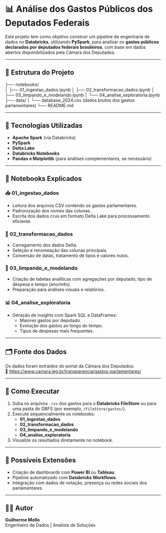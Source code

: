 # 📊 Análise dos Gastos Públicos dos Deputados Federais

Este projeto tem como objetivo construir um pipeline de engenharia de dados no **Databricks**, utilizando **PySpark**, para analisar os **gastos públicos declarados por deputados federais brasileiros**, com base em dados abertos disponibilizados pela Câmara dos Deputados.

---

## 📁 Estrutura do Projeto

├── notebooks/<br>
│ ├── 01_ingestao_dados.ipynb
│ ├── 02_transformacao_dados.ipynb
│ ├── 03_limpando_e_modelando.ipynb
│ └── 04_analise_exploratoria.ipynb
├── data/
│ └── database_2024.csv (dados brutos dos gastos parlamentares)
└── README.md

---

## 🧱 Tecnologias Utilizadas

- **Apache Spark** (via Databricks)
- **PySpark**
- **Delta Lake**
- **Databricks Notebooks**
- **Pandas e Matplotlib** (para análises complementares, se necessário)

---

## 🧪 Notebooks Explicados

### 📥 01_ingestao_dados

- Leitura dos arquivos CSV contendo os gastos parlamentares.
- Padronização dos nomes das colunas.
- Escrita dos dados crus em formato Delta Lake para processamento eficiente.

### 🔧 02_transformacao_dados

- Carregamento dos dados Delta.
- Seleção e renomeação das colunas principais.
- Conversão de datas, tratamento de tipos e valores nulos.

### 🧹 03_limpando_e_modelando

- Criação de tabelas analíticas com agregações por deputado, tipo de despesa e tempo (ano/mês).
- Preparação para análises visuais e relatórios.

### 📊 04_analise_exploratoria

- Geração de insights com Spark SQL e DataFrames:
  - Maiores gastos por deputado.
  - Evolução dos gastos ao longo do tempo.
  - Tipos de despesas mais frequentes.

---

## 🗂️ Fonte dos Dados

Os dados foram extraídos do portal da Câmara dos Deputados:  
🔗 https://www.camara.leg.br/transparencia/gastos-parlamentares/

---

## 🚀 Como Executar

1. Suba os arquivos `.csv` dos gastos para o **Databricks FileStore** ou para uma pasta do DBFS (por exemplo, `/FileStore/gastos/`).
2. Execute sequencialmente os notebooks:
   - **01_ingestao_dados**
   - **02_transformacao_dados**
   - **03_limpando_e_modelando**
   - **04_analise_exploratoria**
3. Visualize os resultados diretamente no notebook.

---

## 📌 Possíveis Extensões

- Criação de dashboards com **Power BI** ou **Tableau**.
- Pipeline automatizado com **Databricks Workflows**.
- Integração com dados de votação, presença ou redes sociais dos parlamentares.

---

## 👨‍💻 Autor

**Guilherme Mello**  
Engenheiro de Dados | Analista de Soluções  

